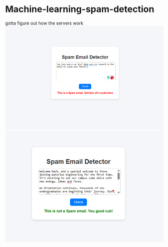 # Machine-learning-spam-detection
gotta figure out how the servers work
![](Spam%20image%201.png)
![](spam%20image%202.png)
